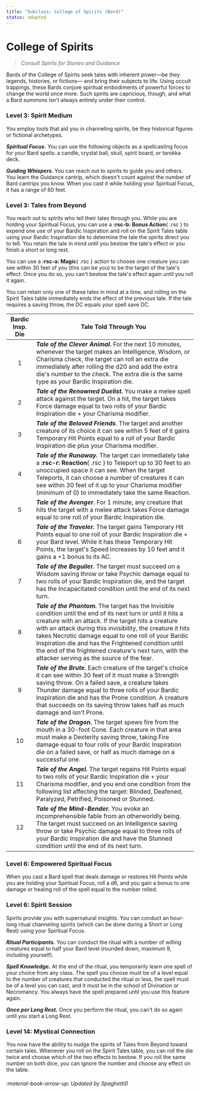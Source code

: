 ```yaml
---
title: "Subclass: College of Spirits (Bard)"
status: adapted
---
```


<p style="display:none">
Consult Spirits for Stories and Guidance.
</p>

# College of Spirits

> *Consult Spirits for Stories and Guidance*

Bards of the College of Spirits seek tales with inherent power—be they legends, histories, or fictions— and bring their subjects to life. Using occult trappings, these Bards conjure spiritual embodiments of powerful forces to change the world once more. Such spirits are capricious, though, and what a Bard summons isn't always entirely under their control.

### Level 3: Spirit Medium

You employ tools that aid you in channeling spirits, be they historical figures or fictional archetypes.

***Spiritual Focus.*** You can use the following objects as a spellcasting focus for your Bard spells: a candle, crystal ball, skull, spirit board, or tarokka deck.

***Guiding Whispers***. You can reach out to spirits to guide you and others. You learn the Guidance cantrip, which doesn't count against the number of Bard cantrips you know. When you cast it while holding your Spiritual Focus, it has a range of 60 feet.

### Level 3: Tales from Beyond

You reach out to spirits who tell their tales through you. While you are holding your Spiritual Focus, you can use a **:rsc-b: Bonus Action**{ .rsc } to expend one use of your Bardic Inspiration and roll on the Spirit Tales table using your Bardic Inspiration die to determine the tale the spirits direct you to tell. You retain the tale in mind until you bestow the tale's effect or you finish a short or long rest.

You can use a **:rsc-a: Magic**{ .rsc } action to choose one creature you can see within 30 feet of you (this can be you) to be the target of the tale's effect. Once you do so, you can't bestow the tale's effect again until you roll it again.

You can retain only one of these tales in mind at a time, and rolling on the Spirit Tales table immediately ends the effect of the previous tale. If the tale requires a saving throw, the DC equals your spell save DC.

| Bardic Insp. Die | Tale Told Through You |
|:-:|---|
| 1 | ***Tale of the Clever Animal.*** For the next 10 minutes, whenever the target makes an Intelligence, Wisdom, or Charisma check, the target can roll an extra die immediately after rolling the d20 and add the extra die's number to the check. The extra die is the same type as your Bardic Inspiration die. |
| 2 | ***Tale of the Renowned Duelist.*** You make a melee spell attack against the target. On a hit, the target takes Force damage equal to two rolls of your Bardic Inspiration die + your Charisma modifier. |
| 3 | ***Tale of the Beloved Friends***. The target and another creature of its choice it can see within 5 feet of it gains Temporary Hit Points equal to a roll of your Bardic Inspiration die plus your Charisma modifier. |
| 4 | ***Tale of the Runaway.*** The target can immediately take a **:rsc-r: Reaction**{ .rsc } to Teleport up to 30 feet to an unoccupied space it can see. When the target Teleports, it can choose a number of creatures it can see within 30 feet of it up to your Charisma modifier (minimum of 0) to immediately take the same Reaction. |
| 5 | ***Tale of the Avenger.*** For 1 minute, any creature that hits the target with a melee attack takes Force damage equal to one roll of your Bardic Inspiration die. |
| 6 | ***Tale of the Traveler.*** The target gains Temporary Hit Points equal to one roll of your Bardic Inspiration die + your Bard level. While it has these Temporary Hit Points, the target's Speed increases by 10 feet and it gains a +1 bonus to its AC. |
| 7 | ***Tale of the Beguiler.*** The target must succeed on a Wisdom saving throw or take Psychic damage equal to two rolls of your Bardic Inspiration die, and the target has the Incapacitated condition until the end of its next turn. |
| 8 | ***Tale of the Phantom.*** The target has the Invisible condition until the end of its next turn or until it hits a creature with an attack. If the target hits a creature with an attack during this invisibility, the creature it hits takes Necrotic damage equal to one roll of your Bardic Inspiration die and has the Frightened condition until the end of the frightened creature's next turn, with the attacker serving as the source of the fear. |
| 9 | ***Tale of the Brute.*** Each creature of the target's choice it can see within 30 feet of it must make a Strength saving throw. On a failed save, a creature takes Thunder damage equal to three rolls of your Bardic Inspiration die and has the Prone condition. A creature that succeeds on its saving throw takes half as much damage and isn't Prone. |
| 10 | ***Tale of the Dragon.*** The target spews fire from the mouth in a 30-foot Cone. Each creature in that area must make a Dexterity saving throw, taking Fire damage equal to four rolls of your Bardic Inspiration die on a failed save, or half as much damage on a successful one. |
| 11 | ***Tale of the Angel.*** The target regains Hit Points equal to two rolls of your Bardic Inspiration die + your Charisma modifier, and you end one condition from the following list affecting the target: Blinded, Deafened, Paralyzed, Petrified, Poisoned or Stunned. |
| 12 | ***Tale of the Mind-Bender.*** You evoke an incomprehensible fable from an otherworldly being. The target must succeed on an Intelligence saving throw or take Psychic damage equal to three rolls of your Bardic Inspiration die and have the Stunned condition until the end of its next turn. |

### Level 6: Empowered Spiritual Focus

When you cast a Bard spell that deals damage or restores Hit Points while you are holding your Spiritual Focus, roll a d6, and you gain a bonus to one damage or healing roll of the spell equal to the number rolled.

### Level 6: Spirit Session

Spirits provide you with supernatural insights. You can conduct an hour-long ritual channeling spirits (which can be done during a Short or Long Rest) using your Spiritual Focus.

***Ritual Participants.*** You can conduct the ritual with a number of willing creatures equal to half your Bard level (rounded down, maximum 9, including yourself).

***Spell Knowledge.*** At the end of the ritual, you temporarily learn one spell of your choice from any class. The spell you choose must be of a level equal to the number of creatures that conducted the ritual or less, the spell must be of a level you can cast, and it must be in the school of Divination or Necromancy. You always have the spell prepared until you use this feature again.

***Once per Long Rest.*** Once you perform the ritual, you can't do so again until you start a Long Rest.

### Level 14: Mystical Connection

You now have the ability to nudge the spirits of Tales from Beyond toward certain tales. Whenever you roll on the Spirit Tales table, you can roll the die twice and choose which of the two effects to bestow. If you roll the same number on both dice, you can ignore the number and choose any effect on the table.

###### :material-book-arrow-up: Updated by *Spaghetti0* 

